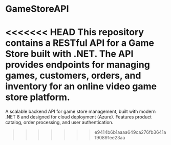 # GameStoreAPI
<<<<<<< HEAD
 This repository contains a RESTful API for a Game Store built with .NET. The API provides endpoints for managing games, customers, orders, and inventory for an online video game store platform.
=======
A scalable backend API for game store management, built with modern .NET 8 and designed for cloud deployment (Azure). Features product catalog, order processing, and user authentication.
>>>>>>> e9414b6b1aaaa649ca276fb3641a190891ee23aa
